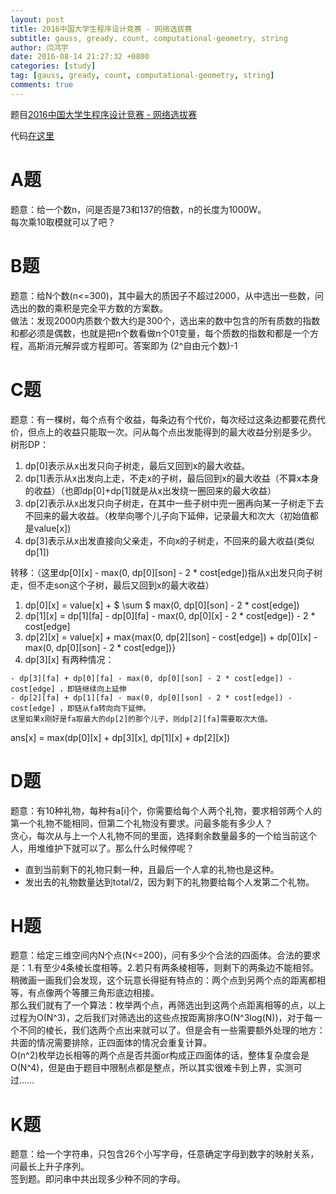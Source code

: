 ```yaml
---
layout: post
title: 2016中国大学生程序设计竞赛 - 网络选拔赛
subtitle: gauss, gready, count, computational-geometry, string
author: 闫鸿宇
date: 2016-08-14 21:27:32 +0800
categories: [study]
tag: [gauss, gready, count, computational-geometry, string]
comments: true
---
```


题目[2016中国大学生程序设计竞赛 - 网络选拔赛](http://acm.hdu.edu.cn/search.php?field=problem&key=2016%D6%D0%B9%FA%B4%F3%D1%A7%C9%FA%B3%CC%D0%F2%C9%E8%BC%C6%BE%BA%C8%FC+-+%CD%F8%C2%E7%D1%A1%B0%CE%C8%FC&source=1&searchmode=source)  

代码[在这里](https://github.com/New-bottle/training/tree/master/2016summer/160814)  

# A题
  题意：给一个数n，问是否是73和137的倍数，n的长度为1000W。  
  每次乘10取模就可以了吧？

# B题
  题意：给N个数(n<=300)，其中最大的质因子不超过2000，从中选出一些数，问选出的数的乘积是完全平方数的方案数。  
  做法：发现2000内质数个数大约是300个，选出来的数中包含的所有质数的指数和都必须是偶数，也就是把n个数看做n个01变量，每个质数的指数和都是一个方程，高斯消元解异或方程即可。答案即为 (2^自由元个数)-1

# C题
  题意：有一棵树，每个点有个收益，每条边有个代价，每次经过这条边都要花费代价，但点上的收益只能取一次。问从每个点出发能得到的最大收益分别是多少。  
  树形DP：  

  1. dp[0]表示从x出发只向子树走，最后又回到x的最大收益。
  2. dp[1]表示从x出发向上走，不走x的子树，最后回到x的最大收益（不算x本身的收益）（也即dp[0]+dp[1]就是从x出发绕一圈回来的最大收益）
  3. dp[2]表示从x出发只向子树走，在其中一些子树中兜一圈再向某一子树走下去不回来的最大收益。（枚举向哪个儿子向下延伸，记录最大和次大（初始值都是value[x])  
  4. dp[3]表示从x出发直接向父亲走，不向x的子树走，不回来的最大收益(类似dp[1])


  转移：（这里dp[0][x] - max(0, dp[0][son] - 2 * cost[edge])指从x出发只向子树走，但不走son这个子树，最后又回到x的最大收益）  

  1. dp[0][x] = value[x] + $ \sum $ max(0, dp[0][son] - 2 * cost[edge])  
  2. dp[1][x] = dp[1][fa] - dp[0][fa] - max(0, dp[0][x] - 2 * cost[edge]) - 2 * cost[edge]
  3. dp[2][x] = value[x] + max{max(0, dp[2][son] - cost[edge]) + dp[0][x] - max(0, dp[0][son] - 2 * cost[edge])}
  2. dp[3][x] 有两种情况：  

    - dp[3][fa] + dp[0][fa] - max(0, dp[0][son] - 2 * cost[edge]) - cost[edge] ，即链继续向上延伸  
    - dp[2][fa] + dp[1][fa] - max(0, dp[0][son] - 2 * cost[edge]) - cost[edge] ，即链从fa转向向下延伸。
    这里如果x刚好是fa取最大的dp[2]的那个儿子，则dp[2][fa]需要取次大值。

  ans[x] = max(dp[0][x] + dp[3][x], dp[1][x] + dp[2][x])

# D题
  题意：有10种礼物，每种有a[i]个，你需要给每个人两个礼物，要求相邻两个人的第一个礼物不能相同，但第二个礼物没有要求。问最多能有多少人？  
  贪心，每次从与上一个人礼物不同的里面，选择剩余数量最多的一个给当前这个人，用堆维护下就可以了。那么什么时候停呢？  

  - 直到当前剩下的礼物只剩一种，且最后一个人拿的礼物也是这种。
  - 发出去的礼物数量达到total/2，因为剩下的礼物要给每个人发第二个礼物。

# H题
  题意：给定三维空间内N个点(N<=200)，问有多少个合法的四面体。合法的要求是：1.有至少4条棱长度相等。2.若只有两条棱相等，则剩下的两条边不能相邻。  
  稍微画一画我们会发现，这个玩意长得挺有特点的：两个点到另两个点的距离都相等，有点像两个等腰三角形底边相接。  
  那么我们就有了一个算法：枚举两个点，再筛选出到这两个点距离相等的点，以上过程为O(N^3)，之后我们对筛选出的这些点按距离排序O(N^3log(N))，对于每一个不同的棱长，我们选两个点出来就可以了。但是会有一些需要额外处理的地方：共面的情况需要排除，正四面体的情况会重复计算。  
  O(n^2)枚举边长相等的两个点是否共面or构成正四面体的话，整体复杂度会是O(N^4)，但是由于题目中限制点都是整点，所以其实很难卡到上界，实测可过……

# K题
  题意：给一个字符串，只包含26个小写字母，任意确定字母到数字的映射关系，问最长上升子序列。  
  签到题。即问串中共出现多少种不同的字母。
